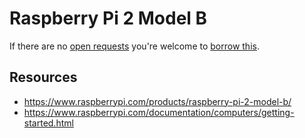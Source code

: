 # Raspberry Pi 2 Model B
If there are no [open requests](../../../../issues?q=is%3Aissue+is%3Aopen+%22Raspberry+Pi+2+Model+B%22+in%3Atitle) you're welcome to [borrow this](../../../../issues/new?title=Borrow%20request%20for%20Raspberry%20Pi%202%20Model%20B&body=1%20piece%20of%20[this](../blob/main/Hardware/Computers/Raspberry_Pi_2_Model_B.md)%20for%20~2%20weeks.).

## Resources
- https://www.raspberrypi.com/products/raspberry-pi-2-model-b/
- https://www.raspberrypi.com/documentation/computers/getting-started.html
